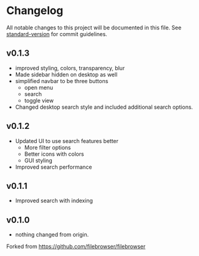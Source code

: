 # Changelog

All notable changes to this project will be documented in this file. See [standard-version](https://github.com/conventional-changelog/standard-version) for commit guidelines.

## v0.1.3

 - improved styling, colors, transparency, blur
 - Made sidebar hidden on desktop as well
 - simplified navbar to be three buttons
   - open menu
   - search
   - toggle view
 - Changed desktop search style and included additional search options.
   
## v0.1.2

 - Updated UI to use search features better
   - More filter options
   - Better icons with colors
   - GUI styling
 - Improved search performance
   
## v0.1.1

 - Improved search with indexing

## v0.1.0

 - nothing changed from origin.

Forked from https://github.com/filebrowser/filebrowser
